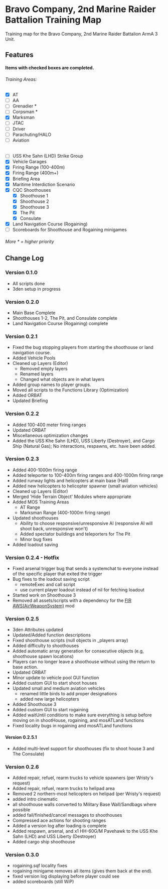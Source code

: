 # Bravo Company, 2nd Marine Raider Battalion Training Map
Training map for the Bravo Company, 2nd Marine Raider Battalion ArmA 3 Unit.

## Features

#### Items with checked boxes are completed.
###### Training Areas:
  - [x] AT
  - [ ] AA
  - [ ] Grenadier *
  - [ ] Corpsman *
  - [x] Marksman
  - [ ] JTAC
  - [ ] Driver
  - [ ] Parachuting/HALO
  - [ ] Aviation

######
- [ ] USS Khe Sahn (LHD) Strike Group
- [x] Vehicle Garages
- [x] Firing Range (100-400m)
- [x] Firing Range (400m+)
- [x] Briefing Area
- [x] Maritime Interdiction Scenario
- [x] CQC Shoothouses
  - [x] Shoothouse 1
  - [x] Shoothouse 2
  - [x] Shoothouse 3
  - [x] The Pit
  - [x] Consulate
- [x] Land Navigation Course (Rogaining)
- [ ] Scoreboards for Shoothouse and Rogaining minigames

###### More * = higher priority

## Change Log

### Version 0.1.0
- All scripts done
- 3den setup in progress

### Version 0.2.0
- Main Base Complete
- Shoothouses 1-2, The Pit, and Consulate complete
- Land Navigation Course (Rogaining) complete

### Version 0.2.1
- Fixed the bug stopping players from starting the shoothouse or land navigation course.
- Added Vehicle Pools
- Cleaned up Layers (Editor)
	- Removed empty layers
	- Renamed layers
	- Changed what objects are in what layers
- Added group names to player groups.
- Moved all scripts to the Functions Library (Optimization)
- Added ORBAT
- Updated Briefing

### Version 0.2.2
- Added 100-400 meter firing ranges
- Updated ORBAT
- Miscellaneous optimization changes
- Added the USS Khe Sahn (LHD), USS Liberty (Destroyer), and Cargo Ship (Natural Gas); No interactions, respawns, etc. have been added.

### Version 0.2.3
- Added 400-1000m firing range
- Added teleporter to 100-400m firing ranges and 400-1000m firing range
- Added runway lights and helicopters at main base (Hall)
- Added new helicopters to helicopter spawner (small aviation vehicles)
- Cleaned up Layers (Editor)
- Merged 'Hide Terrain Object' Modules where appropriate
- Added MOS Training Areas
	- AT Range
	- Marksman Range (400-1000m firing range)
- Updated shoothouses
	- Ability to choose responsive/unresponsive AI (responsive AI will shoot back, unresponsive won't)
	- Added spectator buildings and teleporters for The Pit
	- Minor bug fixes
- Added loadout saving

### Version 0.2.4 - Hotfix
- Fixed arsenal trigger bug that sends a systemchat to everyone instead of the specific player that exited the trigger
- Bug fixes to the loadout saving script
	- remoteExec and call script
	- use current player loadout instead of nil for fetching loadout
- Started work on Shoothouse 3
- Removed all assets/scripts with a dependency for the [FIR AWS(AirWeaponSystem)](https://steamcommunity.com/workshop/filedetails/?id=366425329) mod

### Version 0.2.5
- 3den Attributes updated
- Updated/Added function descriptions
- Fixed shoothouse scripts (null objects in _players array)
- Added difficulty to shoothouses
- Added automatic array generation for consecutive objects (e.g, shoothouse spawn locations)
- Players can no longer leave a shoothouse without using the return to base action.
- Updated ORBAT
- Minor update to vehicle pool GUI function
- Added custom GUI to start shoot houses
- Updated small and medium aviation vehicles
	- renamed little birds to add proper designations
	- added new large helicopters
- Added Shoothouse 3
- Added custom GUI to start rogaining
- Added waitUntil conditions to make sure everything is setup before moving on in shootHouse, rogaining, and mosATLand functions
- Fixed locality bugs in rogaining and mosATLand functions
#### Version 0.2.5.1
- Added multi-level support for shoothouses (fix to shoot house 3 and The Consulate)

### Version 0.2.6
- Added repair, refuel, rearm trucks to vehicle spawners (per Wristy's request)
- Added repair, refuel, rearm trucks to helipad area
- Removed 2 northern-most helicopters on helipad (per Wristy's request)
- added intro cinematic
- all shoothouse walls converted to Military Base Wall/Sandbags where possible
- added fail/finished/cancel messages to shoothouses
- Compressed ace actions for shooting ranges
- Added a version log after loading is complete
- Added respawn, arsenal, and x1 HH-60G/M Pavehawk to the USS Khe Sahn (LHD) and USS Liberty (Destroyer)
- Added cargo ship shoothouse

### Version 0.3.0
- rogaining.sqf locality fixes
- rogaining minigame removes all items (gives them back at the end).
- fixed version log displaying before player could see
- added scoreboards (still WiP)